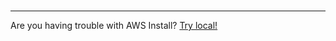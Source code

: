 </br>
<hr>

<div class="right">Are you having trouble with AWS Install? <a href="/install/local/install.md">Try local!</a>
</div>